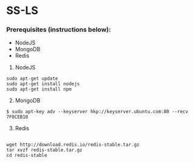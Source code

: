 # SS-LS

### Prerequisites (instructions below):
* NodeJS
* MongoDB
* Redis

1. NodeJS
```
sudo apt-get update
sudo apt-get install nodejs
sudo apt-get install npm

```
2. MongoDB

```
$ sudo apt-key adv --keyserver hkp://keyserver.ubuntu.com:80 --recv 7F0CEB10

```
3. Redis
```

wget http://download.redis.io/redis-stable.tar.gz
tar xvzf redis-stable.tar.gz
cd redis-stable 
```
